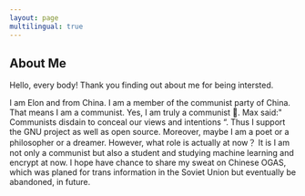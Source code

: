 ```yaml
---
layout: page
multilingual: true
---
```


## About Me
Hello, every body! Thank you finding out about me for being intersted.

I am Elon and from China. I am a member of the communist party of China. That means I am a communist. Yes, I am truly a communist 🚩. Max said:" Communists disdain to conceal our views and intentions “. Thus I support the GNU project as well as open source. Moreover, maybe I am a poet or a philosopher or a dreamer. However, what role is actually at now？ It is I am not only a communist but also a student and studying machine learning and encrypt at now. I hope have chance to share my sweat on Chinese OGAS, which was planed for trans information in the Soviet Union but eventually be abandoned, in future.
